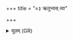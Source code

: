 +++
title = "०३ ऋतुभ्यस् त्वा"

+++
<details><summary>मूलम् (GR)</summary>

ऋतुभ्यस् त्वा (…) ॥
</details>